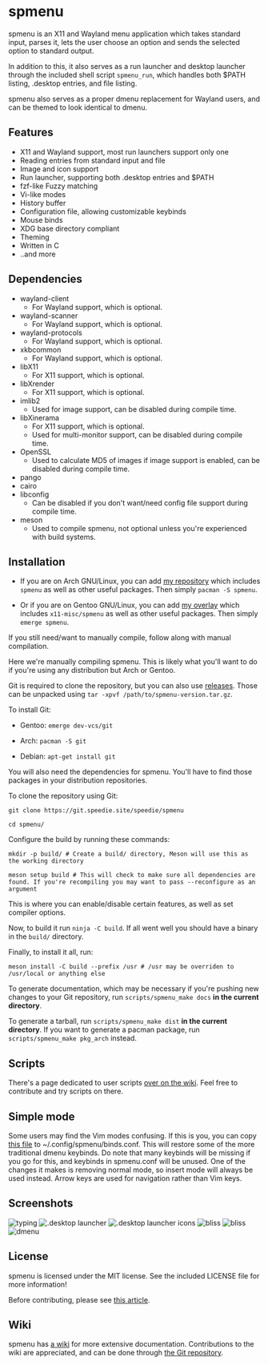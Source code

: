 # spmenu

spmenu is an X11 and Wayland menu application which takes standard input, parses
it, lets the user choose an option and sends the selected option to standard output.

In addition to this, it also serves as a run launcher and desktop launcher
through the included shell script `spmenu_run`, which handles both $PATH
listing, .desktop entries, and file listing.

spmenu also serves as a proper dmenu replacement for Wayland users, and
can be themed to look identical to dmenu.

## Features

- X11 and Wayland support, most run launchers support only one
- Reading entries from standard input and file
- Image and icon support
- Run launcher, supporting both .desktop entries and $PATH
- fzf-like Fuzzy matching
- Vi-like modes
- History buffer
- Configuration file, allowing customizable keybinds
- Mouse binds
- XDG base directory compliant
- Theming
- Written in C
- ..and more

## Dependencies

- wayland-client
  - For Wayland support, which is optional.
- wayland-scanner
  - For Wayland support, which is optional.
- wayland-protocols
  - For Wayland support, which is optional.
- xkbcommon
  - For Wayland support, which is optional.
- libX11
  - For X11 support, which is optional.
- libXrender
  - For X11 support, which is optional.
- imlib2
  - Used for image support, can be disabled during compile time.
- libXinerama
  - For X11 support, which is optional.
  - Used for multi-monitor support, can be disabled during compile time.
- OpenSSL
  - Used to calculate MD5 of images if image support is enabled, can be
disabled during compile time.
- pango
- cairo
- libconfig
  - Can be disabled if you don't want/need config file support during compile time.
- meson
  - Used to compile spmenu, not optional unless you're experienced with build systems.

## Installation

- If you are on Arch GNU/Linux, you can add
[my repository](https://git.speedie.site/speedie/speedie-aur) which includes
`spmenu` as well as other useful packages. Then simply `pacman -S spmenu`.

- Or if you are on Gentoo GNU/Linux, you can add
[my overlay](https://git.speedie.site/speedie/speedie-overlay) which includes
`x11-misc/spmenu` as well as other useful packages. Then simply `emerge spmenu`.

If you still need/want to manually compile, follow along with manual compilation.

Here we're manually compiling spmenu. This is likely what you'll want to do
if you're using any distribution but Arch or Gentoo.

Git is required to clone the repository, but you can also use
[releases](https://ls.speedie.site). Those can be unpacked
using `tar -xpvf /path/to/spmenu-version.tar.gz`.

To install Git:

- Gentoo: `emerge dev-vcs/git`

- Arch: `pacman -S git`

- Debian: `apt-get install git`

You will also need the dependencies for spmenu. You'll
have to find those packages in your distribution repositories.

To clone the repository using Git:

`git clone https://git.speedie.site/speedie/spmenu`

`cd spmenu/`

Configure the build by running these commands:

`mkdir -p build/ # Create a build/ directory, Meson will use this as the working
directory`

`meson setup build # This will check to make sure all dependencies are found.
If you're recompiling you may want to pass --reconfigure as an argument`

This is where you can enable/disable certain features, as well as set
compiler options.

Now, to build it run `ninja -C build`. If all went well you should have a
binary in the `build/` directory.

Finally, to install it all, run:

`meson install -C build --prefix /usr # /usr may be overriden to /usr/local
or anything else`

To generate documentation, which may be necessary if you're pushing new changes
to your Git repository, run `scripts/spmenu_make docs` **in the current
directory**.

To generate a tarball, run `scripts/spmenu_make dist` **in the current
directory**. If you want to generate a pacman package, run
`scripts/spmenu_make pkg_arch` instead.

## Scripts

There's a page dedicated to user scripts
[over on the wiki](https://spmenu.speedie.site/User+scripts). Feel
free to contribute and try scripts on there.

## Simple mode

Some users may find the Vim modes confusing. If this is you, you
can copy [this file](https://git.speedie.site/speedie/spmenu-config/raw/branch/master/binds/simple-keybinds.conf)
to ~/.config/spmenu/binds.conf. This will restore some of
the more traditional dmenu keybinds. Do note that many
keybinds will be missing if you go for this, and keybinds
in spmenu.conf will be unused. One of the changes it makes
is removing normal mode, so insert mode will always be
used instead. Arrow keys are used for navigation
rather than Vim keys.

## Screenshots

![typing](screenshots/typing.gif)
![.desktop launcher](screenshots/desktop-launcher.png)
![.desktop launcher icons](screenshots/icons.png)
![bliss](screenshots/bliss.png)
![bliss](screenshots/layout-picker.png)
![dmenu](screenshots/dmenu.png)

## License

spmenu is licensed under the MIT license. See the included LICENSE file for
more information!

Before contributing, please see [this article](https://spmenu.speedie.site/Contributing+to+spmenu).

## Wiki

spmenu has [a wiki](https://spmenu.speedie.site) for more extensive
documentation. Contributions to the wiki are appreciated, and
can be done through [the Git repository](https://git.speedie.site/speedie/spmenu-wiki).
